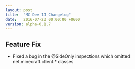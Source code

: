 ```yaml
---
layout: post
title:  "MC Dev IJ Changelog"
date:   2016-07-23 00:00:00 +0600
version: alpha-0.1.7
---
```


## Feature Fix

* Fixed a bug in the @SideOnly inspections which omitted net.minecraft.client.* classes
